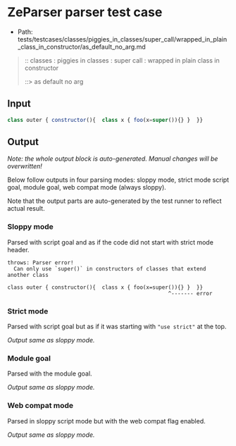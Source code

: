 # ZeParser parser test case

- Path: tests/testcases/classes/piggies_in_classes/super_call/wrapped_in_plain_class_in_constructor/as_default_no_arg.md

> :: classes : piggies in classes : super call : wrapped in plain class in constructor
>
> ::> as default no arg

## Input

`````js
class outer { constructor(){  class x { foo(x=super()){} }  }}
`````

## Output

_Note: the whole output block is auto-generated. Manual changes will be overwritten!_

Below follow outputs in four parsing modes: sloppy mode, strict mode script goal, module goal, web compat mode (always sloppy).

Note that the output parts are auto-generated by the test runner to reflect actual result.

### Sloppy mode

Parsed with script goal and as if the code did not start with strict mode header.

`````
throws: Parser error!
  Can only use `super()` in constructors of classes that extend another class

class outer { constructor(){  class x { foo(x=super()){} }  }}
                                                   ^------- error
`````

### Strict mode

Parsed with script goal but as if it was starting with `"use strict"` at the top.

_Output same as sloppy mode._

### Module goal

Parsed with the module goal.

_Output same as sloppy mode._

### Web compat mode

Parsed in sloppy script mode but with the web compat flag enabled.

_Output same as sloppy mode._
